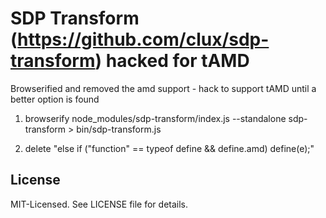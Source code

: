# SDP Transform (https://github.com/clux/sdp-transform) hacked for tAMD

Browserified and removed the amd support - hack to support tAMD until a better option is found

1. browserify node_modules/sdp-transform/index.js --standalone sdp-transform > bin/sdp-transform.js

2. delete "else if ("function" == typeof define && define.amd) define(e);"

## License
MIT-Licensed. See LICENSE file for details.
